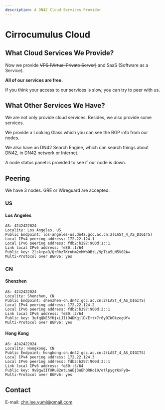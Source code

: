 ```yaml
---
description: A DN42 Cloud Services Provider
---
```


# Cirrocumulus Cloud

## What Cloud Services We Provide?

Now we provide ~~VPS \(Virtual Private Server\)~~ and SaaS \(Software as a Service\).

**All of our services are free.**

If you think your access to our services is slow, you can try to peer with us.

## What Other Services We Have?

We are not only provide cloud services. Besides, we also provide some services.

We provide a Looking Glass which you can see the BGP info from our nodes.

We also have an DN42 Search Engine, which can search things about DN42, in DN42 network or Internet.

A node status panel is provided to see if our node is down.

## Peering

We have 3 nodes. GRE or Wireguard are accepted.

### US

#### Los Angeles

```text
AS: 4242422024
Locality: Los Angeles, US
Public Endpoint: los-angeles-us.dn42.gcc.ac.cn:2(LAST_4_AS_DIGITS)
Local IPv4 peering address: 172.22.124.1
Local IPv6 peering address: fdb2:b297:900d:1::1
Link local IPv6 address: fe80::1/64
Public key: 2lsk+paO/QrRhz7KrnHm2xhWbOBtL/9pTiu5LN5V02A=
Multi-Protocol over BGPv6: yes
```

### CN

#### Shenzhen

```text
AS: 4242422024
Locality: Shenzhen, CN
Public Endpoint: shenzhen-cn.dn42.gcc.ac.cn:2(LAST_4_AS_DIGITS)
Local IPv4 peering address: 172.22.124.2
Local IPv6 peering address: fdb2:b297:900d:2::1
Link local IPv6 address: fe80::2/64
Public key: 3ufqQkE5YHjxLJIi94DKgjlD/E+t+7r6yOIWOkzegUY=
Multi-Protocol over BGPv6: yes
```

#### Hong Kong

```text
AS: 4242422024
Locality: Hongkong, CN
Public Endpoint: hongkong-cn.dn42.gcc.ac.cn:2(LAST_4_AS_DIGITS)
Local IPv4 peering address: 172.22.124.3
Local IPv6 peering address: fdb2:b297:900d:3::1
Link local IPv6 address: fe80::3/64
Public key: 9vBgwIITURu82etLnWEj3uEhQRHoi9/etlpygrKxFyQ=
Multi-Protocol over BGPv6: yes
```

## Contact

E-mail: chn.lee.yumi@gmail.com

